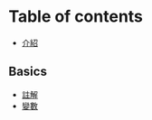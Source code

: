 # Table of contents

* [介紹](README.md)

## Basics

* [註解](basics/zhu-jie.md)
* [變數](basics/bian-shu.md)
